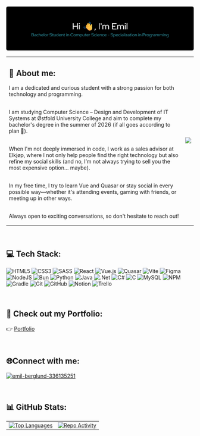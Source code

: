
<div align="center">
  
  ![Header](./github_header.png)
</div>



<table>
  <tr>
    <td>
      <h2>🧐 About me:</h2>
      <p>
        I am a dedicated and curious student with a strong passion for both technology and programming.<br><br> 
        
I am studying Computer Science – Design and Development of IT Systems at Østfold University College and aim to complete my bachelor's degree in the summer of 2026 (if all goes according to plan 🤞).<br><br>

When I'm not deeply immersed in code, I work as a sales advisor at Elkjøp, where I not only help people find the right technology but also refine my social skills (and no, I’m not always trying to sell you the most expensive option… maybe).<br><br>

In my free time, I try to learn Vue and Quasar or stay social in every possible way—whether it's attending events, gaming with friends, or meeting up in other ways.<br><br>

Always open to exciting conversations, so don't hesitate to reach out!
      </p>
    </td>
    <td>
      <img src="https://media.giphy.com/media/M9gbBd9nbDrOTu1Mqx/giphy.gif" width="150"/>
    </td>
  </tr>
</table>


<main>
<br />
<h2>💻 Tech Stack: </h2>

![HTML5](https://img.shields.io/badge/html5-%23E34F26.svg?style=for-the-badge&logo=html5&logoColor=white)
![CSS3](https://img.shields.io/badge/css3-%231572B6.svg?style=for-the-badge&logo=css3&logoColor=white)
![SASS](https://img.shields.io/badge/SASS-hotpink.svg?style=for-the-badge&logo=SASS&logoColor=white)
![React](https://img.shields.io/badge/react-%2320232a.svg?style=for-the-badge&logo=react&logoColor=%2361DAFB)
![Vue.js](https://img.shields.io/badge/vue.js-%2335495e.svg?style=for-the-badge&logo=vuedotjs&logoColor=%234FC08D)
![Quasar](https://img.shields.io/badge/Quasar-16B7FB?style=for-the-badge&logo=quasar&logoColor=black)
![Vite](https://img.shields.io/badge/vite-%23646CFF.svg?style=for-the-badge&logo=vite&logoColor=white)
![Figma](https://img.shields.io/badge/figma-%23F24E1E.svg?style=for-the-badge&logo=figma&logoColor=white)
![NodeJS](https://img.shields.io/badge/node.js-6DA55F?style=for-the-badge&logo=node.js&logoColor=white)
![Bun](https://img.shields.io/badge/Bun-%23000000.svg?style=for-the-badge&logo=bun&logoColor=white)
![Python](https://img.shields.io/badge/python-3670A0?style=for-the-badge&logo=python&logoColor=ffdd54)
![Java](https://img.shields.io/badge/java-%23ED8B00.svg?style=for-the-badge&logo=openjdk&logoColor=white)
![.Net](https://img.shields.io/badge/.NET-5C2D91?style=for-the-badge&logo=.net&logoColor=white)
![C#](https://img.shields.io/badge/c%23-%23239120.svg?style=for-the-badge&logo=csharp&logoColor=white)
![C](https://img.shields.io/badge/c-%2300599C.svg?style=for-the-badge&logo=c&logoColor=white)
![MySQL](https://img.shields.io/badge/mysql-4479A1.svg?style=for-the-badge&logo=mysql&logoColor=white)
![NPM](https://img.shields.io/badge/NPM-%23CB3837.svg?style=for-the-badge&logo=npm&logoColor=white)
![Gradle](https://img.shields.io/badge/Gradle-02303A.svg?style=for-the-badge&logo=Gradle&logoColor=white)
![Git](https://img.shields.io/badge/git-%23F05033.svg?style=for-the-badge&logo=git&logoColor=white)
![GitHub](https://img.shields.io/badge/github-%23121011.svg?style=for-the-badge&logo=github&logoColor=white)
![Notion](https://img.shields.io/badge/Notion-%23000000.svg?style=for-the-badge&logo=notion&logoColor=white)
![Trello](https://img.shields.io/badge/Trello-%23026AA7.svg?style=for-the-badge&logo=Trello&logoColor=white)

<br />
<h2>📁 Check out my Portfolio:</h2>

👉 [Portfolio](https://emilb.pages.dev/)


<br />
<h2> 🌐Connect with me:</h2>
<p align="left">
<a href="https://linkedin.com/in/emil-berglund-336135251" target="blank"><img align="center" src="https://raw.githubusercontent.com/rahuldkjain/github-profile-readme-generator/master/src/images/icons/Social/linked-in-alt.svg" alt="emil-berglund-336135251" height="30" width="40" /></a>
</p>



  
</main>

<br />
<h2>📊 GitHub Stats:</h2>

<div align="center">
  <table>
  <tr>
    <td align="center">
      <a href="https://githubtrends.io/user/EmilB04">
        <img src="https://api.githubtrends.io/user/svg/EmilB04/langs?time_range=one_year&use_percent=True&include_private=True&theme=dark" alt="Top Languages" />
      </a>
    </td>
    <td align="center">
      <a href="https://githubtrends.io/user/EmilB04">
        <img src="https://api.githubtrends.io/user/svg/EmilB04/repos?time_range=one_year&include_private=True&theme=dark" alt="Repo Activity" />
      </a>
    </td>
  </tr>
</table>
</div>
